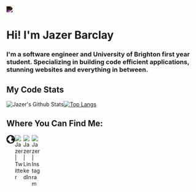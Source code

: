 
<img style="align: right; filter: invert(1);" src="https://jazer.co.uk/assets/sig_low.png" height="200">

# Hi! I'm Jazer Barclay 

### I'm a software engineer and University of Brighton first year student. Specializing in building code efficient applications, stunning websites and everything in between.

## My Code Stats
![Jazer's Github Stats](https://github-readme-stats.vercel.app/api?username=jazerbarclay&count_private=true&show_icons=true&hide_border=true&hide_title=true)[![Top Langs](https://github-readme-stats.vercel.app/api/top-langs/?username=jazerbarclay&layout=compact&hide_border=true)](https://github.com/jazerbarclay/github-readme-stats)

## Where You Can Find Me:

<p align="center">

[<img align="left" alt="My Portfolio Site" width="22px" src="https://raw.githubusercontent.com/iconic/open-iconic/master/svg/globe.svg" />](https://jazer.co.uk/)

[<img align="left" alt="Jazer | Twitter" width="22px" src="https://cdn.jsdelivr.net/npm/simple-icons@v3/icons/twitter.svg" />](https://twitter.com/jazerbarclay)

[<img align="left" alt="Jazer | LinkedIn" width="22px" src="https://cdn.jsdelivr.net/npm/simple-icons@v3/icons/linkedin.svg" />](https://www.linkedin.com/in/jazer-barclay)

[<img align="left" alt="Jazer | Instagram" width="22px" src="https://cdn.jsdelivr.net/npm/simple-icons@v3/icons/instagram.svg" />](https://www.instagram.com/jazerbarclay)

</p>
